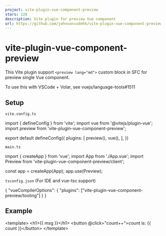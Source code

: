 ```yaml
---
project: vite-plugin-vue-component-preview
stars: 128
description: Vite plugin for preview Vue component
url: https://github.com/johnsoncodehk/vite-plugin-vue-component-preview
---
```


vite-plugin-vue-component-preview
=================================

This Vite plugin support `<preview lang="md">` custom block in SFC for preview single Vue component.

To use this with VSCode + Volar, see vuejs/language-tools#1511

Setup
-----

`vite.config.ts`

import { defineConfig } from 'vite';
import vue from '@vitejs/plugin-vue';
import preview from 'vite-plugin-vue-component-preview';

export default defineConfig({
	plugins: \[
		preview(),
		vue(),
	\],
})

`main.ts`

import { createApp } from 'vue';
import App from './App.vue';
import Preview from 'vite-plugin-vue-component-preview/client';

const app \= createApp(App);
app.use(Preview);

`tsconfig.json` (For IDE and vue-tsc support)

{
  "vueCompilerOptions": {
    "plugins": \["vite-plugin-vue-component-preview/tooling"\]
  }
}

Example
-------

<!-- Component part -->
<template\>
	<h1\>{{ msg }}</h1\>
	<button @click\="count++"\>count is: {{ count }}</button\>
</template\>

<script setup lang\="ts"\>
import { ref } from 'vue'

defineProps<{ msg: string }\>()

const count \= ref(0)
</script\>

<!-- Preview part -->

<preview lang\="md"\>

	# This is preview page of HelloWorld.vue

	## Props

	| Props       | Description    |
	| ----------- | -------------- |
	| msg         | Title message  |

	## Examples

	<script setup\>
	const msgs \= \[
	'Hello Peter',
	'Hello John',
	\];
	</script\>

	<template v-for\="msg in msgs"\>
		<slot :msg\="msg"\></slot\>
	</template\>

	<style\>
	body {
		background-color: green;
	}
	</style\>

</preview\>

Example repo: https://github.com/johnsoncodehk/volar-starter (Open http://localhost:3000/\_\_preview/src/components/HelloWorld.vue to see the result.)

### Self-import

When you want to preview the component including `<slot>`, importing the component itself provides the solution as follows:

<template\>
	<div\>
		<slot\></slot\>
	</div\>
</template\>

<preview lang\="md"\>

	<script setup\>
	import TestPreview from './TestPreview.vue'	// TestPreview.vue is the name of this file itself.
	const msgs \= \['1', '2'\]
	</script\>

	<template v-for\="msg in msgs"\>
		<TestPreview\>
			test {{ msg }}
		</TestPreview\>
	</template\>

</preview\>

This method relates to #17.

Sponsors
--------

Credits
-------

-   Markdown parser power by https://github.com/antfu/vite-plugin-vue-markdown
